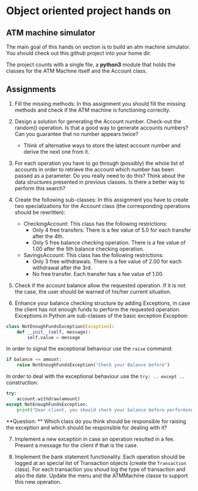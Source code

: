 # Object oriented project hands on 

## ATM machine simulator
The main goal of this hands on section is to build an atm machine simulator. You should check out
this github project into your home dir. 

The project counts with a single file, a **python3** module that holds the classes for the ATM
Machine itself and the Account class.


## Assignments

1. Fill the missing methods:
In this assignment you should fill the missing methods and check if the ATM machine is functioning
correctly.

2. Design a solution for generating the Account number. Check-out the random() operation. Is that a
good way to generate accounts numbers? Can you guarantee that no number appears twice?
    * Think of alternative ways to store the latest account number and derive the next one from it.

3. For each operation you have to go through (possibly) the whole list of accounts in order to
retrieve the account which number has been passed as a parameter. Do you really need to do this?
Think about the data structures presented in previous classes. Is there a better way to perform this
search?


4. Create the following sub-classes:
In this assignment you have to create two specializations for the Account class (the corresponding
operations should be rewritten):
    * CheckingAccount: This class has the following restrictions:
        * Only 4 free transfers. There is a fee value of 5.0 for each transfer after the 4th.
        * Only 5 free balance checking operation. There is a fee value of 1.00 after the 5th balance 
        checking operation.
    * SavingsAccount: This class has the following restrictions:
        * Only 3 free withdrawals. There is a fee value of 2.00 for each withdrawal after the 3rd. 
        * No free transfer. Each transfer has a fee value of 1.00.

5. Check if the account balance allow the requested operation. If it is not the case, the user
should be warned of his/her current situation.

6. Enhance your balance checking structure by adding Exceptions, in case the client has not enough
funds to perform the requested operation. Exceptions in Python are sub-classes of the basic
exception *Exception*:

```python
class NotEnoughFundsException(Exception):
    def __init__(self, message):
        self.value = message        
```

In order to signal the exceptional behaviour use the `raise` command:

```python
if balance <= amount:
    raise NotEnoughFundsException("Check your Balance before")
```

In order to deal with the exceptional behaviour use the `try: .. except .. ` construction:

```python
try:
    account.withdraw(amount)
except NotEnoughFundsException:
    print("Dear client, you should check your balance before performing this operation")
```

**Question: ** Which class do you think should be responsible for raising the exception and which
should be responsible for dealing with it?

7. Implement a new exception in case an operation resulted in a fee. Present a message for the
client if that is the case.

8. Implement the bank statement functionality. Each operation should be logged at an special list of
Transaction objects (create the `Transaction` class). For each transaction you shoud log the type of
transaction and also the date. Update the menu and the ATMMachine classe to support this new
operation.
